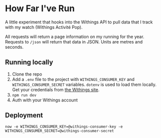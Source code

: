 # How Far I've Run

A little experiment that hooks into the Withings API to pull data that I track with my watch (Withings Activité Pop).

All requests will return a page information on my running for the year.
Requests to `/json` will return that data in JSON. Units are metres and seconds.

## Running locally

1. Clone the repo
2. Add a `.env` file to the project with `WITHINGS_CONSUMER_KEY` and `WITHINGS_CONSUMER_SECRET` variables. `dotenv` is used to load them locally. Get your credentials from [the Withings site](http://oauth.withings.com/api#first_steps).
3. `npm run dev`
4. Auth with your Withings account

## Deployment

`now -e WITHINGS_CONSUMER_KEY=@withings-consumer-key -e WITHINGS_CONSUMER_SECRET=@withings-consumer-secret`
